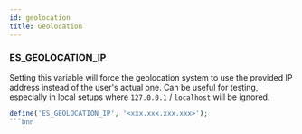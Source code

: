 ```yaml
---
id: geolocation
title: Geolocation
---
```



### ES_GEOLOCATION_IP

Setting this variable will force the geolocation system to use the provided IP address instead of the user's actual one. Can be useful for testing, especially in local setups where `127.0.0.1` / `localhost` will be ignored.

```php
define('ES_GEOLOCATION_IP', '<xxx.xxx.xxx.xxx>');
```bnn
